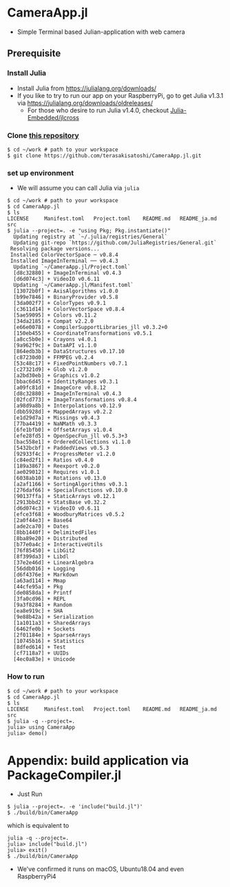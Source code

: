 # CameraApp.jl

- Simple Terminal based Julian-application with web camera

## Prerequisite

### Install Julia

- Install Julia from https://julialang.org/downloads/
- If you like to try to run our app on your RaspberryPi, go to get Julia v1.3.1 via https://julialang.org/downloads/oldreleases/
  - For those who desire to run Julia v1.4.0, checkout [Julia-Embedded/jlcross](https://github.com/Julia-Embedded/jlcross)

### Clone [this repository](https://github.com/terasakisatoshi/CameraApp.jl)

```console
$ cd ~/work # path to your workspace
$ git clone https://github.com/terasakisatoshi/CameraApp.jl.git
```

### set up environment

- We will assume you can call Julia via `julia`

```
$ cd ~/work # path to your workspace
$ cd CameraApp.jl
$ ls
LICENSE     Manifest.toml   Project.toml    README.md   README_ja.md    src
$ julia --project=. -e "using Pkg; Pkg.instantiate()"
  Updating registry at `~/.julia/registries/General`
  Updating git-repo `https://github.com/JuliaRegistries/General.git`
 Resolving package versions...
 Installed ColorVectorSpace ─ v0.8.4
 Installed ImageInTerminal ── v0.4.3
  Updating `~/CameraApp.jl/Project.toml`
  [d8c32880] + ImageInTerminal v0.4.3
  [d6d074c3] + VideoIO v0.6.11
  Updating `~/CameraApp.jl/Manifest.toml`
  [13072b0f] + AxisAlgorithms v1.0.0
  [b99e7846] + BinaryProvider v0.5.8
  [3da002f7] + ColorTypes v0.9.1
  [c3611d14] + ColorVectorSpace v0.8.4
  [5ae59095] + Colors v0.11.2
  [34da2185] + Compat v2.2.0
  [e66e0078] + CompilerSupportLibraries_jll v0.3.2+0
  [150eb455] + CoordinateTransformations v0.5.1
  [a8cc5b0e] + Crayons v4.0.1
  [9a962f9c] + DataAPI v1.1.0
  [864edb3b] + DataStructures v0.17.10
  [c87230d0] + FFMPEG v0.2.4
  [53c48c17] + FixedPointNumbers v0.7.1
  [c27321d9] + Glob v1.2.0
  [a2bd30eb] + Graphics v1.0.2
  [bbac6d45] + IdentityRanges v0.3.1
  [a09fc81d] + ImageCore v0.8.12
  [d8c32880] + ImageInTerminal v0.4.3
  [02fcd773] + ImageTransformations v0.8.4
  [a98d9a8b] + Interpolations v0.12.9
  [dbb5928d] + MappedArrays v0.2.2
  [e1d29d7a] + Missings v0.4.3
  [77ba4419] + NaNMath v0.3.3
  [6fe1bfb0] + OffsetArrays v1.0.4
  [efe28fd5] + OpenSpecFun_jll v0.5.3+3
  [bac558e1] + OrderedCollections v1.1.0
  [5432bcbf] + PaddedViews v0.5.3
  [92933f4c] + ProgressMeter v1.2.0
  [c84ed2f1] + Ratios v0.4.0
  [189a3867] + Reexport v0.2.0
  [ae029012] + Requires v1.0.1
  [6038ab10] + Rotations v0.13.0
  [a2af1166] + SortingAlgorithms v0.3.1
  [276daf66] + SpecialFunctions v0.10.0
  [90137ffa] + StaticArrays v0.12.1
  [2913bbd2] + StatsBase v0.32.2
  [d6d074c3] + VideoIO v0.6.11
  [efce3f68] + WoodburyMatrices v0.5.2
  [2a0f44e3] + Base64
  [ade2ca70] + Dates
  [8bb1440f] + DelimitedFiles
  [8ba89e20] + Distributed
  [b77e0a4c] + InteractiveUtils
  [76f85450] + LibGit2
  [8f399da3] + Libdl
  [37e2e46d] + LinearAlgebra
  [56ddb016] + Logging
  [d6f4376e] + Markdown
  [a63ad114] + Mmap
  [44cfe95a] + Pkg
  [de0858da] + Printf
  [3fa0cd96] + REPL
  [9a3f8284] + Random
  [ea8e919c] + SHA
  [9e88b42a] + Serialization
  [1a1011a3] + SharedArrays
  [6462fe0b] + Sockets
  [2f01184e] + SparseArrays
  [10745b16] + Statistics
  [8dfed614] + Test
  [cf7118a7] + UUIDs
  [4ec0a83e] + Unicode

```

### How to run

```
$ cd ~/work # path to your workspace
$ cd CameraApp.jl
$ ls
LICENSE     Manifest.toml   Project.toml    README.md   README_ja.md    src
$ julia -q --project=.
julia> using CameraApp
julia> demo()
```

# Appendix: build application via PackageCompiler.jl

- Just Run

```console
$ julia --project=. -e 'include("build.jl")'
$ ./build/bin/CameraApp
```

which is equivalent to

```
julia -q --project=.
julia> include("build.jl")
julia> exit()
$ ./build/bin/CameraApp
```

- We've confirmed it runs on macOS, Ubuntu18.04 and even RaspberryPi4
